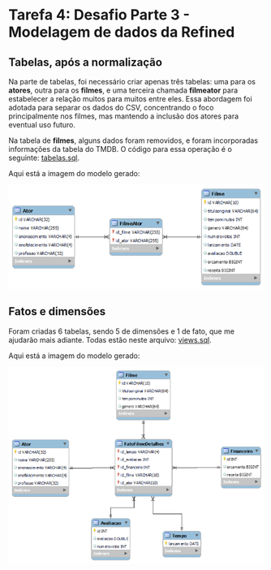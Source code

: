 # Tarefa 4: Desafio Parte 3 - Modelagem de dados da Refined

## Tabelas, após a normalização

Na parte de tabelas, foi necessário criar apenas três tabelas: uma para os **atores**, outra para os **filmes**, e uma terceira chamada **filmeator** para estabelecer a relação muitos para muitos entre eles. Essa abordagem foi adotada para separar os dados do CSV, concentrando o foco principalmente nos filmes, mas mantendo a inclusão dos atores para eventual uso futuro.

Na tabela de **filmes**, alguns dados foram removidos, e foram incorporadas informações da tabela do TMDB. O código para essa operação é o seguinte: [tabelas.sql](tabelas.sql).

Aqui está a imagem do modelo gerado:

![Tabelas](/Sprint9/Exercicios/Desafio3/Parte2/imgs/tabelasDesafio.png)

## Fatos e dimensões

Foram criadas 6 tabelas, sendo 5 de dimensões e 1 de fato, que me ajudarão mais adiante. Todas estão neste arquivo: [views.sql](views.sql).

Aqui está a imagem do modelo gerado:

![Views](/Sprint9/Exercicios/Desafio3/Parte2/imgs/viewsDesafio.png)